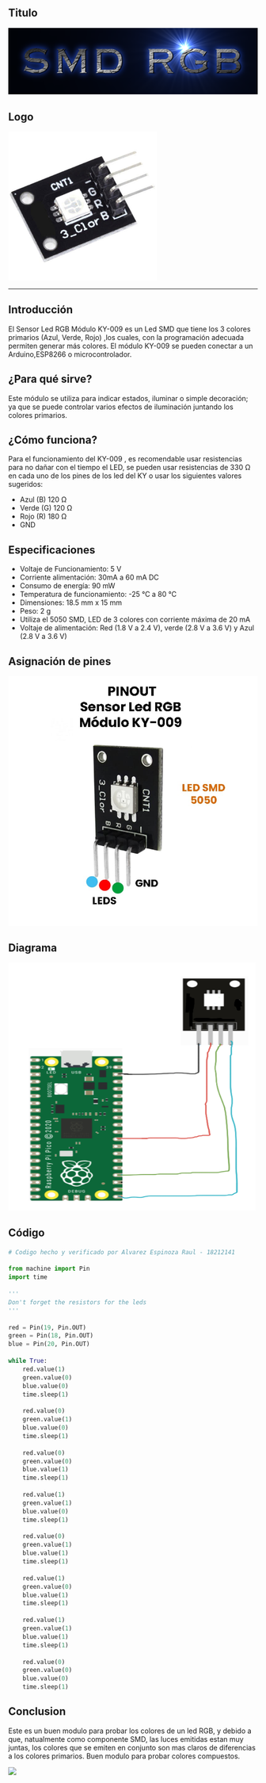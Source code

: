 ## Titulo
![](TituloSMD_RGB.png)

## Logo
<img src="logoSMD_RGB.jpg" width="300">

___
## Introducción
El Sensor Led RGB Módulo KY-009 es un Led SMD que tiene los 3 colores primarios (Azul, Verde, Rojo) ,los cuales, con la programación adecuada permiten generar más colores. El módulo KY-009 se pueden conectar a un Arduino,ESP8266 o microcontrolador.

## ¿Para qué sirve?
Este módulo se utiliza para indicar estados, iluminar o simple decoración; ya que se puede controlar varios efectos de iluminación juntando los colores primarios.

## ¿Cómo funciona?
Para el funcionamiento del KY-009 , es recomendable usar resistencias para no dañar con el tiempo el LED,  se pueden usar resistencias de 330 Ω en cada uno de los pines de los led del KY o usar los siguientes valores sugeridos:

- Azul    (B)       120 Ω
- Verde   (G)       120 Ω
- Rojo    (R)       180 Ω
- GND

## Especificaciones
- Voltaje de Funcionamiento: 5 V
- Corriente alimentación: 30mA a 60 mA DC
- Consumo de energía: 90 mW
- Temperatura de funcionamiento: -25 °C a 80 °C
- Dimensiones: 18.5 mm x 15 mm
- Peso: 2 g
- Utiliza el 5050 SMD, LED de 3 colores con corriente máxima de 20 mA
- Voltaje de alimentación: Red (1.8 V a 2.4 V), verde (2.8 V a 3.6 V) y Azul (2.8 V a 3.6 V)

## Asignación de pines
![](pinesSMD_RGB.jpg)

## Diagrama
<img src="diagramaSMD_RGB.png" width="500" height="500">

## Código
```python
# Codigo hecho y verificado por Alvarez Espinoza Raul - 18212141

from machine import Pin
import time

'''
Don't forget the resistors for the leds
'''

red = Pin(19, Pin.OUT)
green = Pin(18, Pin.OUT)
blue = Pin(20, Pin.OUT)

while True:
    red.value(1)
    green.value(0)
    blue.value(0)
    time.sleep(1)
    
    red.value(0)
    green.value(1)
    blue.value(0)
    time.sleep(1)
    
    red.value(0)
    green.value(0)
    blue.value(1)
    time.sleep(1)
    
    red.value(1)
    green.value(1)
    blue.value(0)
    time.sleep(1)
    
    red.value(0)
    green.value(1)
    blue.value(1)
    time.sleep(1)
    
    red.value(1)
    green.value(0)
    blue.value(1)
    time.sleep(1)
    
    red.value(1)
    green.value(1)
    blue.value(1)
    time.sleep(1)
    
    red.value(0)
    green.value(0)
    blue.value(0)
    time.sleep(1)
```

## Conclusion
Este es un buen modulo para probar los colores de un led RGB, y debido a que, natualmente como componente SMD, las luces emitidas estan muy juntas, los colores que se emiten en conjunto son mas claros de diferencias a los colores primarios. Buen modulo para probar colores compuestos.

![](demo_rgb.gif)
